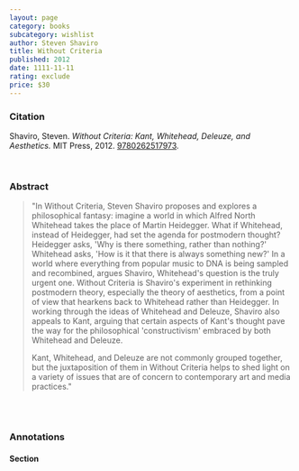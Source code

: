 ```yaml
---
layout: page
category: books
subcategory: wishlist
author: Steven Shaviro
title: Without Criteria
published: 2012
date: 1111-11-11
rating: exclude
price: $30
---
```


### Citation

Shaviro, Steven. *Without Criteria: Kant, Whitehead, Deleuze, and Aesthetics.* MIT Press, 2012. [9780262517973](https://mitpress.mit.edu/9780262517973/without-criteria/).

<br>

### Abstract

> "In Without Criteria, Steven Shaviro proposes and explores a philosophical fantasy: imagine a world in which Alfred North Whitehead takes the place of Martin Heidegger. What if Whitehead, instead of Heidegger, had set the agenda for postmodern thought? Heidegger asks, 'Why is there something, rather than nothing?' Whitehead asks, 'How is it that there is always something new?' In a world where everything from popular music to DNA is being sampled and recombined, argues Shaviro, Whitehead's question is the truly urgent one. Without Criteria is Shaviro's experiment in rethinking postmodern theory, especially the theory of aesthetics, from a point of view that hearkens back to Whitehead rather than Heidegger. In working through the ideas of Whitehead and Deleuze, Shaviro also appeals to Kant, arguing that certain aspects of Kant's thought pave the way for the philosophical 'constructivism' embraced by both Whitehead and Deleuze.
>
> Kant, Whitehead, and Deleuze are not commonly grouped together, but the juxtaposition of them in Without Criteria helps to shed light on a variety of issues that are of concern to contemporary art and media practices."

<br>

<br>

### Annotations

#### Section

<br>
